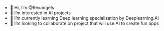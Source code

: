 - 👋 Hi, I’m @Rexangels
- 👀 I’m interested in AI projects
- 🌱 I’m currently learning Deep learning specialization by Deeplearning.AI
- 💞️ I’m looking to collaborate on project that will use AI to create fun apps

